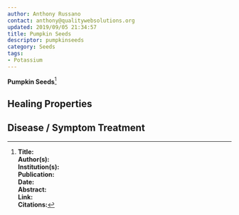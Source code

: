 ```yaml
---
author: Anthony Russano
contact: anthony@qualitywebsolutions.org
updated: 2019/09/05 21:34:57
title: Pumpkin Seeds
descriptor: pumpkinseeds
category: Seeds
tags:
- Potassium
---
```

**Pumpkin Seeds**[^1]

## Healing Properties

## Disease / Symptom Treatment

[^1]: **Title:** <br>**Author(s):**  <br>**Institution(s):** <br>**Publication:** <i> </i><br>**Date:** <br>**Abstract:** <i> </i><br>**Link:** []()<br>**Citations:**   